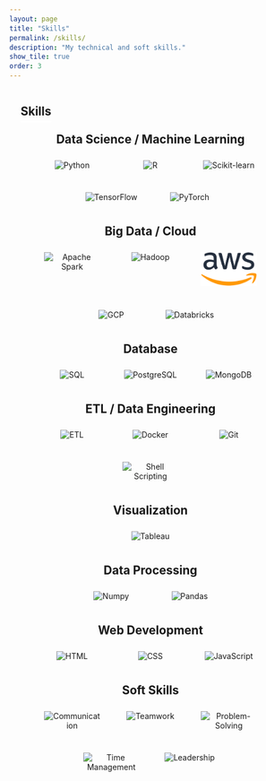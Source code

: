 ```yaml
---
layout: page
title: "Skills"
permalink: /skills/
description: "My technical and soft skills."
show_tile: true
order: 3
---
```

<div style="padding-left: 20px;">
  <h2 style="border-bottom: 2px solid white; padding-bottom: 5px; display: inline-block;">Skills</h2>
</div>

<html>
<head>
  <style>
    .skill-item {
      position: relative;
      text-align: center;
      margin: 10px;
      display: inline-block;
      width: 100px;
    }

    .skill-image {
      width: 100%;
      height: 100px;
      object-fit: contain;
      transition: transform 0.3s ease;
    }

    .skill-name {
      position: absolute;
      bottom: -20px;
      left: 50%;
      transform: translateX(-50%);
      background-color: rgba(0, 0, 0, 0.75);
      color: white;
      padding: 5px 10px;
      border-radius: 5px;
      opacity: 0;
      transition: opacity 0.3s ease;
      white-space: nowrap;
    }

    .skill-item:hover .skill-name {
      opacity: 1;
    }

    .skill-item:hover .skill-image {
      transform: scale(1.1);
    }

    .skills-group {
      display: flex;
      flex-wrap: wrap;
      gap: 20px;
      justify-content: center;
      margin-bottom: 30px;
    }

    .group-title {
      font-size: 1.5em;
      font-weight: bold;
      text-align: center;
      margin-bottom: 15px;
    }
  </style>
</head>
<body>

  <!-- Data Science / Machine Learning -->
  <div class="group-title">Data Science / Machine Learning</div>
  <div class="skills-group">
    <div class="skill-item"><img src="https://cdn.jsdelivr.net/gh/devicons/devicon/icons/python/python-original.svg" alt="Python" class="skill-image"><div class="skill-name">Python</div></div>
    <div class="skill-item"><img src="https://cdn.jsdelivr.net/gh/devicons/devicon/icons/r/r-original.svg" alt="R" class="skill-image"><div class="skill-name">R</div></div>
    <div class="skill-item"><img src="https://upload.wikimedia.org/wikipedia/commons/0/05/Scikit_learn_logo_small.svg" alt="Scikit-learn" class="skill-image"><div class="skill-name">Scikit-learn</div></div>
    <div class="skill-item"><img src="https://cdn.jsdelivr.net/gh/devicons/devicon/icons/tensorflow/tensorflow-original.svg" alt="TensorFlow" class="skill-image"><div class="skill-name">TensorFlow</div></div>
    <div class="skill-item"><img src="https://cdn.jsdelivr.net/gh/devicons/devicon/icons/pytorch/pytorch-original.svg" alt="PyTorch" class="skill-image"><div class="skill-name">PyTorch</div></div>
  </div>

  <!-- Big Data / Cloud -->
  <div class="group-title">Big Data / Cloud</div>
  <div class="skills-group">
    <div class="skill-item"><img src="https://cdn.jsdelivr.net/gh/devicons/devicon/icons/apache/apache-original.svg" alt="Apache Spark" class="skill-image"><div class="skill-name">Apache Spark</div></div>
    <div class="skill-item"><img src="https://cdn.jsdelivr.net/gh/devicons/devicon/icons/hadoop/hadoop-original.svg" alt="Hadoop" class="skill-image"><div class="skill-name">Hadoop</div></div>
    <div class="skill-item"><img src="/assets/images/aws.png" alt="AWS" class="skill-image"><div class="skill-name">AWS</div></div>
    <div class="skill-item"><img src="https://cdn.jsdelivr.net/gh/devicons/devicon/icons/googlecloud/googlecloud-original.svg" alt="GCP" class="skill-image"><div class="skill-name">GCP</div></div>
    <div class="skill-item"><img src="https://www.databricks.com/wp-content/uploads/2021/10/db-nav-logo.svg" alt="Databricks" class="skill-image"><div class="skill-name">Databricks</div></div>
  </div>

  <!-- Database -->
  <div class="group-title">Database</div>
  <div class="skills-group">
    <div class="skill-item"><img src="https://cdn.jsdelivr.net/gh/devicons/devicon/icons/mysql/mysql-original-wordmark.svg" alt="SQL" class="skill-image"><div class="skill-name">SQL</div></div>
    <div class="skill-item"><img src="https://cdn.jsdelivr.net/gh/devicons/devicon/icons/postgresql/postgresql-original.svg" alt="PostgreSQL" class="skill-image"><div class="skill-name">PostgreSQL</div></div>
    <div class="skill-item"><img src="https://cdn.jsdelivr.net/gh/devicons/devicon/icons/mongodb/mongodb-original.svg" alt="MongoDB" class="skill-image"><div class="skill-name">MongoDB</div></div>
  </div>

  <!-- ETL / Data Engineering -->
  <div class="group-title">ETL / Data Engineering</div>
  <div class="skills-group">
    <div class="skill-item"><img src="https://cdn-icons-png.flaticon.com/512/3078/3078986.png" alt="ETL" class="skill-image"><div class="skill-name">ETL</div></div>
    <div class="skill-item"><img src="https://cdn.jsdelivr.net/gh/devicons/devicon/icons/docker/docker-original.svg" alt="Docker" class="skill-image"><div class="skill-name">Docker</div></div>
    <div class="skill-item"><img src="https://cdn.jsdelivr.net/gh/devicons/devicon/icons/git/git-original.svg" alt="Git" class="skill-image"><div class="skill-name">Git</div></div>
    <div class="skill-item"><img src="https://cdn.jsdelivr.net/gh/devicons/devicon/icons/bash/bash-original.svg" alt="Shell Scripting" class="skill-image"><div class="skill-name">Shell Scripting</div></div>
  </div>

  <!-- Visualization -->
  <div class="group-title">Visualization</div>
  <div class="skills-group">
    <div class="skill-item"><img src="https://cdn.worldvectorlogo.com/logos/tableau-software.svg" alt="Tableau" class="skill-image"><div class="skill-name">Tableau</div></div>
  </div>

  <!-- Data Processing -->
  <div class="group-title">Data Processing</div>
  <div class="skills-group">
    <div class="skill-item"><img src="https://cdn.jsdelivr.net/gh/devicons/devicon/icons/numpy/numpy-original.svg" alt="Numpy" class="skill-image"><div class="skill-name">Numpy</div></div>
    <div class="skill-item"><img src="https://cdn.jsdelivr.net/gh/devicons/devicon/icons/pandas/pandas-original.svg" alt="Pandas" class="skill-image"><div class="skill-name">Pandas</div></div>
  </div>

  <!-- Web Development -->
  <div class="group-title">Web Development</div>
  <div class="skills-group">
    <div class="skill-item"><img src="https://cdn.jsdelivr.net/gh/devicons/devicon/icons/html5/html5-original.svg" alt="HTML" class="skill-image"><div class="skill-name">HTML</div></div>
    <div class="skill-item"><img src="https://cdn.jsdelivr.net/gh/devicons/devicon/icons/css3/css3-original.svg" alt="CSS" class="skill-image"><div class="skill-name">CSS</div></div>
    <div class="skill-item"><img src="https://cdn.jsdelivr.net/gh/devicons/devicon/icons/javascript/javascript-original.svg" alt="JavaScript" class="skill-image"><div class="skill-name">JavaScript</div></div>
  </div>
  <!-- Soft Skills -->
  <div class="group-title">Soft Skills</div>
<div class="skills-group">
  <div class="skill-item">
    <img src="https://img.icons8.com/ios-filled/50/000000/communication.png" alt="Communication" class="skill-image">
    <div class="skill-name">Communication</div>
  </div>
  <div class="skill-item">
    <img src="https://img.icons8.com/ios-filled/50/000000/teamwork.png" alt="Teamwork" class="skill-image">
    <div class="skill-name">Teamwork</div>
  </div>
  <div class="skill-item">
    <img src="https://img.icons8.com/ios-filled/50/000000/light-on.png" alt="Problem-Solving" class="skill-image">
    <div class="skill-name">Problem-Solving</div>
  </div>
  <div class="skill-item">
    <img src="https://img.icons8.com/ios-filled/50/000000/time-management.png" alt="Time Management" class="skill-image">
    <div class="skill-name">Time Management</div>
  </div>
  <div class="skill-item">
    <img src="https://img.icons8.com/ios-filled/50/000000/leader.png" alt="Leadership" class="skill-image">
    <div class="skill-name">Leadership</div>
  </div>
</div>
</body>
</html>
